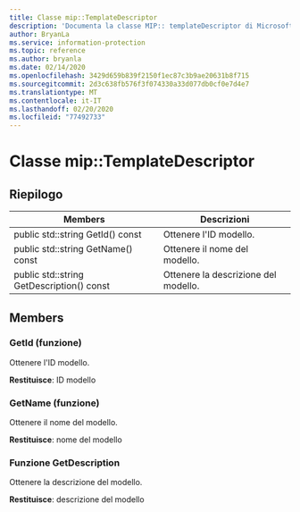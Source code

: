 ```yaml
---
title: Classe mip::TemplateDescriptor
description: 'Documenta la classe MIP:: templateDescriptor di Microsoft Information Protection (MIP) SDK.'
author: BryanLa
ms.service: information-protection
ms.topic: reference
ms.author: bryanla
ms.date: 02/14/2020
ms.openlocfilehash: 3429d659b839f2150f1ec87c3b9ae20631b8f715
ms.sourcegitcommit: 2d3c638fb576f3f074330a33d077db0cf0e7d4e7
ms.translationtype: MT
ms.contentlocale: it-IT
ms.lasthandoff: 02/20/2020
ms.locfileid: "77492733"
---
```

# <a name="class-miptemplatedescriptor"></a>Classe mip::TemplateDescriptor 
  
## <a name="summary"></a>Riepilogo
 Members                        | Descrizioni                                
--------------------------------|---------------------------------------------
public std::string GetId() const  |  Ottenere l'ID modello.
public std::string GetName() const  |  Ottenere il nome del modello.
public std::string GetDescription() const  |  Ottenere la descrizione del modello.
  
## <a name="members"></a>Members
  
### <a name="getid-function"></a>GetId (funzione)
Ottenere l'ID modello.

  
**Restituisce**: ID modello
  
### <a name="getname-function"></a>GetName (funzione)
Ottenere il nome del modello.

  
**Restituisce**: nome del modello
  
### <a name="getdescription-function"></a>Funzione GetDescription
Ottenere la descrizione del modello.

  
**Restituisce**: descrizione del modello